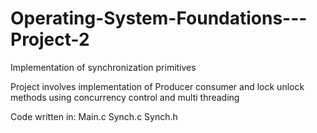 # Operating-System-Foundations---Project-2
Implementation of synchronization primitives

Project involves implementation of Producer consumer and lock unlock methods using concurrency control and multi threading

Code written in: Main.c Synch.c Synch.h
